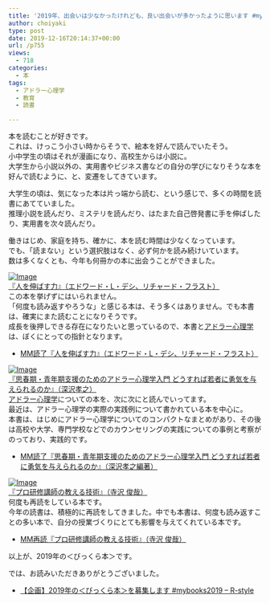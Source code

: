 ```yaml
---
title: '2019年、出会いは少なかったけれども、良い出会いが多かったように思います #mybooks2019'
author: choiyaki
type: post
date: 2019-12-16T20:14:37+00:00
url: /p755
views:
  - 718
categories:
  - 本
tags:
  - アドラー心理学
  - 教育
  - 読書

---
```

本を読むことが好きです。  
これは、けっこう小さい時からそうで、絵本を好んで読んでいたそう。  
小中学生の頃はそれが漫画になり、高校生からは小説に。  
大学生から小説以外の、実用書やビジネス書などの自分の学びになりそうな本を好んで読むように、と、変遷をしてきています。

大学生の頃は、気になった本は片っ端から読む、という感じで、多くの時間を読書にあてていました。  
推理小説を読んだり、ミステリを読んだり、はたまた自己啓発書に手を伸ばしたり、実用書を次々読んだり。

働きはじめ、家庭を持ち、確かに、本を読む時間は少なくなっています。  
でも、「読まない」という選択肢はなく、必ず何かを読み続けいています。  
数は多くなくとも、今年も何冊かの本に出会うことができました。

[![Image][1]][2]  
[『人を伸ばす力』（エドワード・L・デシ、リチャード・フラスト）][2]  
この本を挙げずにはいられません。  
「何度も読み返すやろうな」と感じる本は、そう多くはありません。でも本書は、確実にまた読むことになりそうです。  
成長を後押しできる存在になりたいと思っているので、本書と[アドラー心理学][3]は、ぼくにとっての指針となります。

  * [MM読了『人を伸ばす力』（エドワード・L・デシ、リチャード・フラスト）][4]

[![Image][5]][6]  
[『思春期・青年期支援のためのアドラー心理学入門 どうすれば若者に勇気を与えられるのか』（深沢孝之）][6]  
[アドラー心理学][3]についての本を、次に次にと読んでいってます。  
最近は、アドラー心理学の実際の実践例について書かれている本を中心に。  
本書は、はじめにアドラー心理学についてのコンパクトなまとめがあり、その後は高校や大学、専門学校などでのカウンセリングの実践についての事例と考察がのっており、実践的です。

  * <a href="https://scrapbox.io/choiyaki-hondana/MM%E8%AA%AD%E4%BA%86%E3%80%8E%E6%80%9D%E6%98%A5%E6%9C%9F%E3%83%BB%E9%9D%92%E5%B9%B4%E6%9C%9F%E6%94%AF%E6%8F%B4%E3%81%AE%E3%81%9F%E3%82%81%E3%81%AE%E3%82%A2%E3%83%89%E3%83%A9%E3%83%BC%E5%BF%83%E7%90%86%E5%AD%A6%E5%85%A5%E9%96%80_%E3%81%A9%E3%81%86%E3%81%99%E3%82%8C%E3%81%B0%E8%8B%A5%E8%80%85%E3%81%AB%E5%8B%87%E6%B0%97%E3%82%92%E4%B8%8E%E3%81%88%E3%82%89%E3%82%8C%E3%82%8B%E3%81%AE%E3%81%8B%E3%80%8F%EF%BC%88%E6%B7%B1%E6%B2%A2%E5%AD%9D%E4%B9%8B%E7%B7%A8%E8%91%97%EF%BC%89" draggable="false">MM読了『思春期・青年期支援のためのアドラー心理学入門 どうすれば若者に勇気を与えられるのか』（深沢孝之編著）</a>

<a href="http://www.amazon.co.jp/exec/obidos/ASIN/479931064X/choiyaki81-22/ref=nosim" draggable="false"><img src="https://i2.wp.com/images-fe.ssl-images-amazon.com/images/I/31%2Bfsiax9%2BL._SL160_.jpg?w=660&#038;ssl=1" alt="Image" draggable="false" data-recalc-dims="1" /></a>  
<a href="http://www.amazon.co.jp/exec/obidos/ASIN/479931064X/choiyaki81-22/ref=nosim" draggable="false">『プロ研修講師の教える技術』（寺沢 俊哉）</a>  
何度も再読をしている本です。  
今年の読書は、積極的に再読をしてきました。中でも本書は、何度も読み返すことの多い本で、自分の授業づくりにとても影響を与えてくれている本です。

  * <a href="https://scrapbox.io/choiyaki-hondana/MM%E5%86%8D%E8%AA%AD%E3%80%8E%E3%83%97%E3%83%AD%E7%A0%94%E4%BF%AE%E8%AC%9B%E5%B8%AB%E3%81%AE%E6%95%99%E3%81%88%E3%82%8B%E6%8A%80%E8%A1%93%E3%80%8F%EF%BC%88%E5%AF%BA%E6%B2%A2_%E4%BF%8A%E5%93%89%EF%BC%89" draggable="false">MM再読『プロ研修講師の教える技術』（寺沢 俊哉）</a>

以上が、2019年の＜びっくら本＞です。

では、お読みいただきありがとうございました。

  * [【企画】2019年の＜びっくら本＞を募集します #mybooks2019 – R-style][7]

 [1]: https://gyazo.com/296aa5c023bcb80a3d14ff132599b369/thumb/1000
 [2]: https://www.amazon.co.jp/gp/product/4788506793/ref=as_li_tl?ie=UTF8&camp=247&creative=1211&creativeASIN=4788506793&linkCode=as2&tag=choiyaki81-22&linkId=db8c70a130b858daf3daaaaa85332c58
 [3]: https://scrapbox.io/choiyaki-hondana/%E3%82%A2%E3%83%89%E3%83%A9%E3%83%BC%E5%BF%83%E7%90%86%E5%AD%A6
 [4]: https://scrapbox.io/choiyaki-hondana/MM%E8%AA%AD%E4%BA%86%E3%80%8E%E4%BA%BA%E3%82%92%E4%BC%B8%E3%81%B0%E3%81%99%E5%8A%9B%E3%80%8F%EF%BC%88%E3%82%A8%E3%83%89%E3%83%AF%E3%83%BC%E3%83%89%E3%83%BBL%E3%83%BB%E3%83%87%E3%82%B7%E3%80%81%E3%83%AA%E3%83%81%E3%83%A3%E3%83%BC%E3%83%89%E3%83%BB%E3%83%95%E3%83%A9%E3%82%B9%E3%83%88%EF%BC%89
 [5]: https://gyazo.com/b7febc595a719fdf35737da4e1153c7b/thumb/1000
 [6]: https://amzn.to/2QvwnZv
 [7]: https://rashita.net/blog/?p=29782